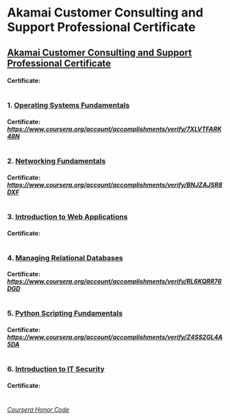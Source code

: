 # Akamai Customer Consulting and Support Professional Certificate


## [Akamai Customer Consulting and Support Professional Certificate](https://www.coursera.org/professional-certificates/akamai-customer-consulting-and-support)
####    **Certificate:**
#

### 1. [Operating Systems Fundamentals](https://www.coursera.org/learn/akamai-operating-systems?specialization=akamai-customer-consulting-and-support)

####    **Certificate:** _https://www.coursera.org/account/accomplishments/verify/7XLVTFARK48N_
#

### 2. [Networking Fundamentals](https://www.coursera.org/learn/akamai-networking?specialization=akamai-customer-consulting-and-support)

####    **Certificate:** _https://www.coursera.org/account/accomplishments/verify/BNJZAJSR8DXF_
#

### 3. [Introduction to Web Applications](https://www.coursera.org/learn/akamai-web-apps?specialization=akamai-customer-consulting-and-support)

####    **Certificate:**
#

### 4. [Managing Relational Databases](https://www.coursera.org/learn/akamai-databases?specialization=akamai-customer-consulting-and-support)

####    **Certificate:** _https://www.coursera.org/account/accomplishments/verify/RL6KQRR76DGD_
#

### 5. [Python Scripting Fundamentals](https://www.coursera.org/learn/akamai-programming?specialization=akamai-customer-consulting-and-support)

####    **Certificate:** _https://www.coursera.org/account/accomplishments/verify/Z4SS2GL4A5DA_
#

### 6. [Introduction to IT Security](https://www.coursera.org/learn/akamai-security?specialization=akamai-customer-consulting-and-support)

####    **Certificate:**
#



[*Coursera Honor Code*](https://www.coursera.support/s/article/209818863-Coursera-Honor-Code?language=en_US)
